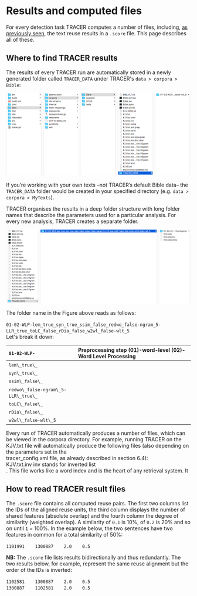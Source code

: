 # Results and computed files

For every detection task TRACER computes a number of files, including, [as previously seen](/configuration/step-5-scoring.md), the text reuse results in a `.score` file. This page describes all of these.

## Where to find TRACER results

The results of every TRACER run are automatically stored in a newly generated folder called `TRACER_DATA` under TRACER's `data > corpora > Bible`:

![](/assets/tracer_data.png)

If you’re working with your own texts –not TRACER’s default Bible data– the `TRACER_DATA` folder would be created in your specified directory \(e.g. `data > corpora > MyTexts`\).

TRACER organises the results in a deep folder structure with long folder names that describe the parameters used for a particular analysis. For every new analysis, TRACER creates a separate folder.

![](/assets/tracer_data_sub.png)

The folder name in the Figure above reads as follows:

`01-02-WLP-lem_true_syn_true_ssim_false_redwo_false-ngram_5-LLR_true_toLC_false_rDia_false_w2wl_false-wlt_5`  
Let's break it down:



| `01-02-WLP-` | Preprocessing step (01)-word-level (02)-Word Level Processing |
| :--- | :--- |
| `lem\_true\_` |  |
| `syn\_true\_` |  |
| `ssim\_false\_` |  |
| `redwo\_false-ngram\_5-LLR\_true\_` |  |
| `toLC\_false\_` |  |
| `rDia\_false\_` |  |
| `w2wl\_false-wlt\_5` |  |

Every run of TRACER automatically produces a number of files, which can be viewed in the corpora directory. For example, running TRACER on the KJV.txt file will automatically produce the following files \(also depending on the parameters set in the  
tracer\_config.xml file, as already described in section 6.4\):  
KJV.txt.inv inv stands for inverted list  
. This file works like a word index and is the heart of any retrieval system. It

## How to read TRACER result files

The `.score` file contains all computed reuse pairs. The first two columns list the IDs of the aligned reuse units, the third column displays the number of shared features \(absolute overlap\) and the fourth column the degree of similarity \(weighted overlap\). A similarity of `0.1` is 10%, of `0.2` is 20% and so on until `1` = 100%. In the example below, the two sentences have two features in common for a total similarity of 50%:

`1101991    1300887    2.0    0.5`

**NB:** The `.score` file lists results bidirectionally and thus redundantly. The two results below, for example, represent the same reuse alignment but the order of the IDs is inverted:

`1102581    1300887    2.0    0.5`  
`1300887    1102581    2.0    0.5`

